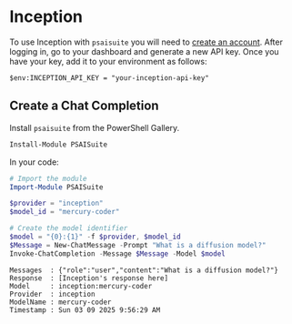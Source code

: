 # Inception

To use Inception with `psaisuite` you will need to [create an account](https://inceptionlabs.ai/). After logging in, go to your dashboard and generate a new API key. Once you have your key, add it to your environment as follows:

```shell
$env:INCEPTION_API_KEY = "your-inception-api-key"
```

## Create a Chat Completion

Install `psaisuite` from the PowerShell Gallery.

```powershell
Install-Module PSAISuite
```

In your code:

```powershell
# Import the module
Import-Module PSAISuite

$provider = "inception"
$model_id = "mercury-coder"

# Create the model identifier
$model = "{0}:{1}" -f $provider, $model_id
$Message = New-ChatMessage -Prompt "What is a diffusion model?"
Invoke-ChatCompletion -Message $Message -Model $model
```

```shell
Messages  : {"role":"user","content":"What is a diffusion model?"}
Response  : [Inception's response here]
Model     : inception:mercury-coder
Provider  : inception
ModelName : mercury-coder
Timestamp : Sun 03 09 2025 9:56:29 AM
```

